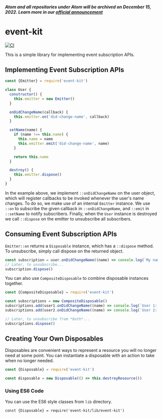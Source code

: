 ##### Atom and all repositories under Atom will be archived on December 15, 2022. Learn more in our [official announcement](https://github.blog/2022-06-08-sunsetting-atom/)
 # event-kit
[![CI](https://github.com/atom/event-kit/actions/workflows/ci.yml/badge.svg)](https://github.com/atom/event-kit/actions/workflows/ci.yml)

This is a simple library for implementing event subscription APIs.

## Implementing Event Subscription APIs

```js
const {Emitter} = require('event-kit')

class User {
  constructor() {
    this.emitter = new Emitter()
  }

  onDidChangeName(callback) {
    this.emitter.on('did-change-name', callback)
  }

  setName(name) {
    if (name !== this.name) {
      this.name = name
      this.emitter.emit('did-change-name', name)
    }

    return this.name
  }

  destroy() {
    this.emitter.dispose()
  }
}
```

In the example above, we implement `::onDidChangeName` on the user object, which
will register callbacks to be invoked whenever the user's name changes. To do
so, we make use of an internal `Emitter` instance. We use `::on` to subscribe
the given callback in `::onDidChangeName`, and `::emit` in `::setName` to notify
subscribers. Finally, when the `User` instance is destroyed we call `::dispose`
on the emitter to unsubscribe all subscribers.

## Consuming Event Subscription APIs

`Emitter::on` returns a `Disposable` instance, which has a `::dispose` method.
To unsubscribe, simply call dispose on the returned object.

```js
const subscription = user.onDidChangeName((name) => console.log(`My name is ${name}`))
// Later, to unsubscribe...
subscription.dispose()
```

You can also use `CompositeDisposable` to combine disposable instances together.

```js
const {CompositeDisposable} = require('event-kit')

const subscriptions = new CompositeDisposable()
subscriptions.add(user1.onDidChangeName((name) => console.log(`User 1: ${name}`))
subscriptions.add(user2.onDidChangeName((name) => console.log(`User 2: ${name}`))

// Later, to unsubscribe from *both*...
subscriptions.dispose()
```

## Creating Your Own Disposables

Disposables are convenient ways to represent a resource you will no longer
need at some point. You can instantiate a disposable with an action to take when
no longer needed.

```js
const {Disposable} = require('event-kit')

const disposable = new Disposable(() => this.destroyResource())
```

### Using ES6 Code
You can use the ES6 style classes from `lib` directory.
```
const {Disposable} = require('event-kit/lib/event-kit')
```
